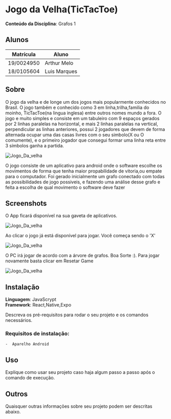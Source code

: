 # Jogo da Velha(TicTacToe)

**Conteúdo da Disciplina**: Grafos 1<br>

## Alunos
|Matrícula | Aluno |
| -- | -- |
| 19/0024950  |  Arthur Melo |
| 18/0105604  |  Luis Marques |

## Sobre 
O jogo da velha e de longe um dos jogos mais popularmente conhecidos no Brasil. O jogo também e conhecido como 3 em linha,trilha,familia do moinho, TicTacToe(na lingua inglesa) entre outros nomes mundo a fora.
O jogo e muito simples e consiste em um tabuleiro com 9 espaços gerados por 2 linhas paralelas na horizontal, e mais 2 linhas paralelas na vertical, perpendicular as linhas anteriores, possui 2 jogadores que devem de forma alternada ocupar uma das casas livres com o seu simbolo(X ou O comumente), e o primeiro jogador que consegui formar uma linha reta entre 3 símbolos ganha a partida.

![Jogo_Da_velha](TicTacToe/assets/jogodavelha.png)

O jogo consiste de um aplicativo para android onde o software escolhe os movimentos de forma que tenha maior propabilidade de vitoria,ou empate para o computador. Foi gerado inicialmente um grafo conectado com todas as possibilidades de jogo possiveis, e fazendo uma análise desse grafo e feita a escolha de qual movimento o software deve fazer
## Screenshots

O App ficará disponível na sua gaveta de aplicativos.

![Jogo_Da_velha](TicTacToe/assets/gaveta.png)

Ao clicar o jogo já está disponível para jogar. Você começa sendo o 'X'

![Jogo_Da_velha](TicTacToe/assets/jogo.png)

O PC irá jogar de acordo com a árvore de grafos. Boa Sorte :). Para jogar novamente basta clicar em Resetar Game  

![Jogo_Da_velha](TicTacToe/assets/jogada.png)

## Instalação 
**Linguagem**: JavaScrypt<br>
**Framework**: React,Native,Expo<br>

Descreva os pré-requisitos para rodar o seu projeto e os comandos necessários.
### Requisitos de instalação:
    -  Aparelho Android

## Uso 
Explique como usar seu projeto caso haja algum passo a passo após o comando de execução.

## Outros 
Quaisquer outras informações sobre seu projeto podem ser descritas abaixo.
